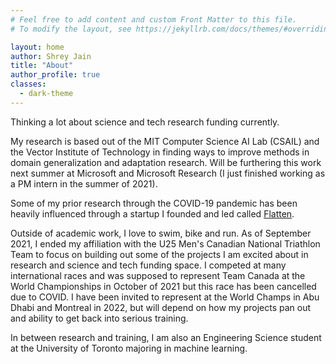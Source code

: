 ```yaml
---
# Feel free to add content and custom Front Matter to this file.
# To modify the layout, see https://jekyllrb.com/docs/themes/#overriding-theme-defaults

layout: home
author: Shrey Jain
title: "About"
author_profile: true
classes:
  - dark-theme
---
```


Thinking a lot about science and tech research funding currently.

My research is based out of the MIT Computer Science AI Lab (CSAIL) and the Vector Institute of Technology in finding ways to improve methods in domain generalization and adaptation research. Will be furthering this work next summer at Microsoft and Microsoft Research (I just finished working as a PM intern in the summer of 2021).

Some of my prior research through the COVID-19 pandemic has been heavily influenced through a startup I founded and led called [Flatten](https://flatten.ca).

Outside of academic work, I love to swim, bike and run. As of September 2021, I ended my affiliation with the U25 Men's Canadian National Triathlon Team to focus on building out some of the projects I am excited about in research and science and tech funding space. I competed at many international races and was supposed to represent Team Canada at the World Championships in October of 2021 but this race has been cancelled due to COVID. I have been invited to represent at the World Champs in Abu Dhabi and Montreal in 2022, but will depend on how my projects pan out and ability to get back into serious training.

In between research and training, I am also an Engineering Science student at the University of Toronto majoring in machine learning.
